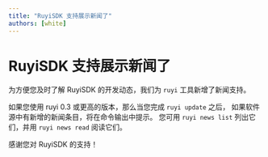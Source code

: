 ```yaml
---
title: "RuyiSDK 支持展示新闻了"
authors: [white]
---
```


# RuyiSDK 支持展示新闻了

为方便您及时了解 RuyiSDK 的开发动态，我们为 `ruyi` 工具新增了新闻支持。

如果您使用 ruyi 0.3 或更高的版本，那么当您完成 `ruyi update` 之后，
如果软件源中有新增的新闻条目，将在命令输出中提示。
您可用 `ruyi news list` 列出它们，并用 `ruyi news read` 阅读它们。

感谢您对 RuyiSDK 的支持！
